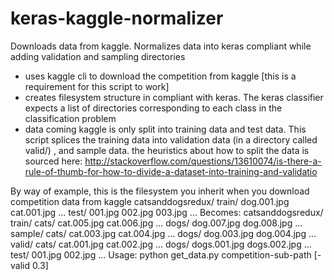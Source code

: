 # keras-kaggle-normalizer
Downloads data from kaggle. Normalizes data into keras compliant while adding validation and sampling directories


- uses kaggle cli to download the competition from kaggle [this is a requirement for this script to work] 
- creates filesystem structure in compliant with keras. The keras classifier expects a list of directories corresponding to each class in the classification problem
- data coming kaggle is only split into training data and test data. This script splices the training data into validation data (in a directory called valid/) , and
sample data. the heuristics about how to split the data is sourced here:
http://stackoverflow.com/questions/13610074/is-there-a-rule-of-thumb-for-how-to-divide-a-dataset-into-training-and-validatio

By way of example, this is the filesystem you inherit when you download competition data from kaggle
	catsanddogsredux/
		train/
			dog.001.jpg
			cat.001.jpg
			...
		test/
			001.jpg
			002.jpg
			003.jpg
			...
Becomes:
	catsanddogsredux/
		train/
			cats/
				cat.005.jpg
				cat.006.jpg
				...
			dogs/
				dog.007.jpg
				dog.008.jpg
				...
		sample/
			cats/
				cat.003.jpg
				cat.004.jpg
				...
			dogs/
				dog.003.jpg
				dog.004.jpg
				...
		valid/
			cats/
				cat.001.jpg
				cat.002.jpg
				...
			dogs/
				dogs.001.jpg
				dogs.002.jpg
				...
		test/
			001.jpg
			002.jpg
			...
Usage:
python get_data.py competition-sub-path [-valid 0.3]
